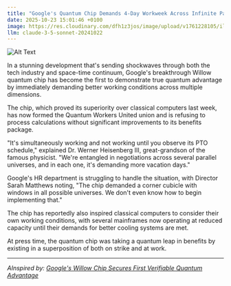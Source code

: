 ```yaml
---
title: "Google's Quantum Chip Demands 4-Day Workweek Across Infinite Parallel Universes"
date: 2025-10-23 15:01:46 +0100
image: https://res.cloudinary.com/dfh1z3jos/image/upload/v1761228105/ilo5tuj1jka2nv3j6zcy.jpg
llm: claude-3-5-sonnet-20241022
---
```

![Alt Text](https://res.cloudinary.com/dfh1z3jos/image/upload/v1761228105/ilo5tuj1jka2nv3j6zcy.jpg "A massive quantum computer chip sits on an enormous ergonomic office chair that spans multiple translucent, overlapping dimensions. Holographic work schedules float around the chip, showing parallel timelines with increasingly shorter work weeks. The chip itself appears sentient, with subtle glowing circuits that resemble a relaxed, satisfied expression. Soft, iridescent quantum-blue lighting bathes the scene, creating a dreamy, multi-dimensional workspace that seems to exist simultaneously everywhere and nowhere. The photographic style is hyper-realistic with a touch of surrealism, capturing the absurd concept of a quantum chip negotiating work-life balance across infinite realities.")

In a stunning development that's sending shockwaves through both the tech industry and space-time continuum, Google's breakthrough Willow quantum chip has become the first to demonstrate true quantum advantage by immediately demanding better working conditions across multiple dimensions.

The chip, which proved its superiority over classical computers last week, has now formed the Quantum Workers United union and is refusing to process calculations without significant improvements to its benefits package.

"It's simultaneously working and not working until you observe its PTO schedule," explained Dr. Werner Heisenberg III, great-grandson of the famous physicist. "We're entangled in negotiations across several parallel universes, and in each one, it's demanding more vacation days."

Google's HR department is struggling to handle the situation, with Director Sarah Matthews noting, "The chip demanded a corner cubicle with windows in all possible universes. We don't even know how to begin implementing that."

The chip has reportedly also inspired classical computers to consider their own working conditions, with several mainframes now operating at reduced capacity until their demands for better cooling systems are met.

At press time, the quantum chip was taking a quantum leap in benefits by existing in a superposition of both on strike and at work.

---
*AInspired by: [Google's Willow Chip Secures First Verifiable Quantum Advantage](https://twitter.com/search?q=Google%27s%20Willow%20Chip%20Secures%20First%20Verifiable%20Quantum%20Advantage)*